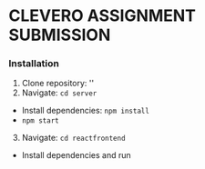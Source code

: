 # CLEVERO ASSIGNMENT SUBMISSION

### Installation

1. Clone repository: ''
2. Navigate: `cd server`

- Install dependencies: `npm install`
- `npm start`

3. Navigate: `cd reactfrontend`

- Install dependencies and run
